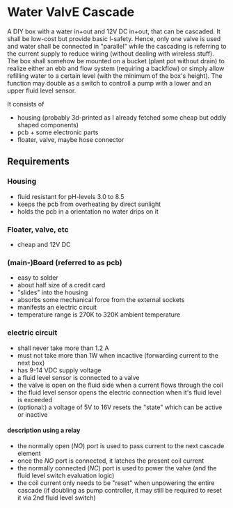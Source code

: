 # Water ValvE Cascade
A DIY box with a water in+out and 12V DC in+out, that can be cascaded. It shall be low-cost but provide basic l-safety. Hence, only one valve is used and water shall be connected in "parallel" while the cascading is referring to the current supply to reduce wiring (without dealing with wireless 
stuff). The box shall somehow be mounted on a bucket (plant pot without drain) to realize either an ebb and flow system (requiring a backflow) or simply allow refilling water to a certain level (with the minimum of the box's height). The function may double as a switch to controll a pump with a lower and an upper fluid level sensor.

It consists of
- housing (probably 3d-printed as I already fetched some cheap but oddly shaped components)
- pcb + some electronic parts
- floater, valve, maybe hose connector

## Requirements
### Housing
  - fluid resistant for pH-levels 3.0 to 8.5
  - keeps the pcb from overheating by direct sunlight
  - holds the pcb in a orientation no water drips on it
  
 ### Floater, valve, etc
  - cheap and 12V DC
  
 ### (main-)Board (referred to as pcb)
  - easy to solder
  - about half size of a credit card
  - "slides" into the housing
  - absorbs some mechanical force from the external sockets
  - manifests an electric circuit
  - temperature range is 270K to 320K ambient temperature
  
 ### electric circuit
  - shall never take more than 1.2 A
  - must not take more than 1W when incactive (forwarding current to the next box)
  - has 9-14 VDC supply voltage
  - a fluid level sensor is connected to a valve
  - the valve is open on the fluid side when a current flows through the coil
  - the fluid level sensor opens the electric connection when it's fluid level is exceeded
  - (optional:) a voltage of 5V to 16V resets the "state" which can be active or inactive
  
 #### description using a relay
  - the normally open (*NO*) port is used to pass current to the next cascade element
  - once the *NO* port is connected, it latches the present coil current
  - the normally connected (*NC*) port is used to power the valve (and the fluid level switch evaluation logic)
  - the coil current only needs to be "reset" when unpowering the entire cascade (if doubling as pump controller, it may still be required to reset it via 2nd fluid level switch)
